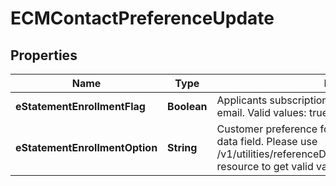 # ECMContactPreferenceUpdate

## Properties
Name | Type | Description | Notes
------------ | ------------- | ------------- | -------------
**eStatementEnrollmentFlag** | **Boolean** | Applicants subscription for receiving statement over email. Valid values: true and false |  [optional]
**eStatementEnrollmentOption** | **String** | Customer preference for eStatement. This is a reference data field. Please use /v1/utilities/referenceData/{eStatementEnrollmentOption} resource to get valid value of this field with description. |  [optional]
